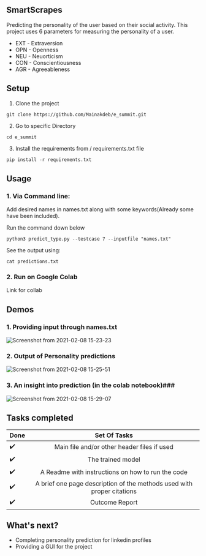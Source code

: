 ## SmartScrapes
Predicting the personality of the user based on their social activity. This project uses 6 parameters for measuring the personality of a user.
- EXT - Extraversion
- OPN - Openness
- NEU - Neuorticism
- CON - Conscientiousness
- AGR - Agreeableness

## Setup ##
1. Clone the project
```
git clone https://github.com/Mainakdeb/e_summit.git
```
2. Go to specific Directory 
```
cd e_summit
```
3. Install the requirements from / requirements.txt file
``` python
pip install -r requirements.txt
```
## Usage ##
### 1.  Via Command line: ###  

   Add desired names in names.txt along with some keywords(Already some have been included).
   
   Run the command down below  
   
   ```
   python3 predict_type.py --testcase 7 --inputfile "names.txt"
   ```
   See the output using:
   ```
   cat predictions.txt
   ```
### 2. Run on Google Colab ###
   Link for collab


## Demos ##
### 1. Providing input through names.txt ###
![Screenshot from 2021-02-08 15-23-23](https://user-images.githubusercontent.com/53506835/107203684-bc447480-6a21-11eb-9655-0bb4d9e4d5f1.png)

### 2. Output of Personality predictions ###
![Screenshot from 2021-02-08 15-25-51](https://user-images.githubusercontent.com/53506835/107203908-075e8780-6a22-11eb-9934-cbc9054de2e4.png)

### 3. An insight into prediction (in the colab notebook)###
![Screenshot from 2021-02-08 15-29-07](https://user-images.githubusercontent.com/53506835/107204242-6fad6900-6a22-11eb-8f95-dc1a209bc1e5.png)


## Tasks completed ##
|Done | Set Of Tasks   
| --|:---------------------------------------------------------------------------:|
| :heavy_check_mark: | Main file and/or other header files if used | 
| :heavy_check_mark: | The trained model |                                             
| :heavy_check_mark: | A Readme with instructions on how to run the code | 
| :heavy_check_mark: | A brief one page description of the methods used with proper citations |
| :heavy_check_mark: | Outcome Report |

## What's next? ##
- Completing personality prediction for linkedin profiles
- Providing a GUI for the project 
